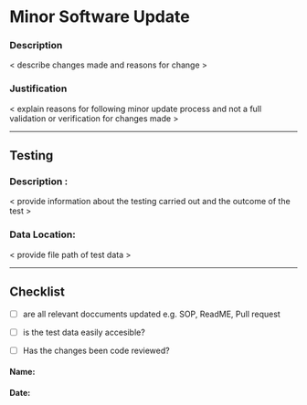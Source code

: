 # Minor Software Update 

### Description 

< describe changes made and reasons for change > 


### Justification 

< explain reasons for following minor update process and not a full validation or verification for changes made >
  

_________________________________________________________________________________________________________________________________________


## Testing

### Description :

< provide information about the testing carried out and the outcome of the test >

### Data Location:

< provide file path of test data >


___________________________________________________________________________________________________________________________________________
## Checklist
- [ ] are all relevant doccuments updated e.g. SOP, ReadME, Pull request 
- [ ] is the test data easily accesible? 
- [ ] Has the changes been code reviewed? 



#### Name:
#### Date:
